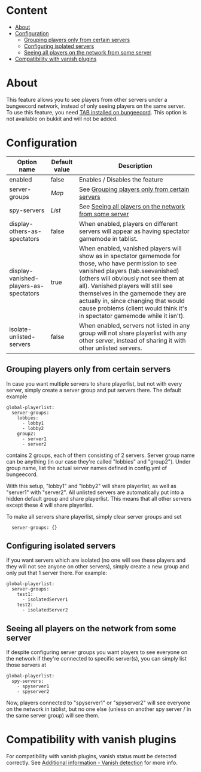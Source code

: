 # Content
* [About](#about)
* [Configuration](#configuration)
  * [Grouping players only from certain servers](#grouping-players-only-from-certain-servers)
  * [Configuring isolated servers](#configuring-isolated-servers)
  * [Seeing all players on the network from some server](#seeing-all-players-on-the-network-from-some-server)
* [Compatibility with vanish plugins](#compatibility-with-vanish-plugins)

# About
This feature allows you to see players from other servers under a bungeecord network, instead of only seeing players on the same server.  
To use this feature, you need [TAB installed on bungeecord](https://github.com/NEZNAMY/TAB/wiki/Installation#bungeecord). This option is not available on bukkit and will not be added.

# Configuration
| Option name | Default value | Description |
| ------------- | ------------- | ------------- |
| enabled | false | Enables / Disables the feature |
| server-groups | *Map* | See [Grouping players only from certain servers](#grouping-players-only-from-certain-servers) |
| spy-servers | *List* | See [Seeing all players on the network from some server](#seeing-all-players-on-the-network-from-some-server) |
| display-others-as-spectators | false | When enabled, players on different servers will appear as having spectator gamemode in tablist. |
| display-vanished-players-as-spectators | true | When enabled, vanished players will show as in spectator gamemode for those, who have permission to see vanished players (tab.seevanished) (others will obviously not see them at all). Vanished players will still see themselves in the gamemode they are actually in, since changing that would cause problems (client would think it's in spectator gamemode while it isn't). |
| isolate-unlisted-servers | false | When enabled, servers not listed in any group will not share playerlist with any other server, instead of sharing it with other unlisted servers. |

## Grouping players only from certain servers
In case you want multiple servers to share playerlist, but not with every server, simply create a server group and put servers there. The default example
```
global-playerlist:
  server-groups:
    lobbies:
      - lobby1
      - lobby2
    group2:
      - server1
      - server2
```
contains 2 groups, each of them consisting of 2 servers. Server group name can be anything (in our case they're called "lobbies" and "group2"). Under group name, list the actual server names defined in config.yml of bungeecord.

With this setup, "lobby1" and "lobby2" will share playerlist, as well as "server1" with "server2". All unlisted servers are automatically put into a hidden default group and share playerlist. This means that all other servers except these 4 will share playerlist.

To make all servers share playerlist, simply clear server groups and set
```
  server-groups: {}
```

## Configuring isolated servers
If you want servers which are isolated (no one will see these players and they will not see anyone on other servers), simply create a new group and only put that 1 server there. For example:
```
global-playerlist:
  server-groups:
    test1:
      - isolatedServer1
    test2:
      - isolatedServer2
```

## Seeing all players on the network from some server
If despite configuring server groups you want players to see everyone on the network if they're connected to specific server(s), you can simply list those servers at
```
global-playerlist:
  spy-servers:
    - spyserver1
    - spyserver2
```
Now, players connected to "spyserver1" or "spyserver2" will see everyone on the network in tablist, but no one else (unless on another spy server / in the same server group) will see them.

# Compatibility with vanish plugins
For compatibility with vanish plugins, vanish status must be detected correctly. See [Additional information - Vanish detection](https://github.com/NEZNAMY/TAB/wiki/Additional-information#vanish-detection) for more info.